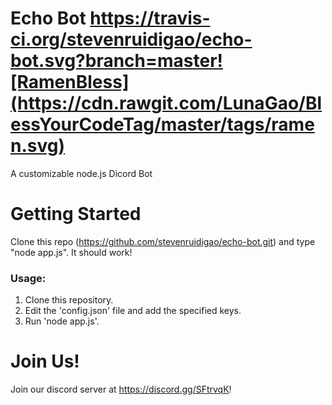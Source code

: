 # Echo Bot https://travis-ci.org/stevenruidigao/echo-bot.svg?branch=master![RamenBless](https://cdn.rawgit.com/LunaGao/BlessYourCodeTag/master/tags/ramen.svg)
A customizable node.js Dicord Bot

# Getting Started
Clone this repo (https://github.com/stevenruidigao/echo-bot.git) and type "node app.js". It should work!

### Usage:
1. Clone this repository.
2. Edit the 'config.json' file and add the specified keys.
3. Run 'node app.js'.

# Join Us!
Join our discord server at https://discord.gg/SFtrvqK!
